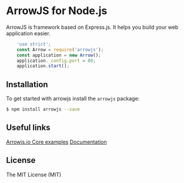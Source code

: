 ArrowJS for Node.js
==================

ArrowJS is framework based on Express.js. It helps you build your web application easier.

```javascript
    'use strict';
    const Arrow = require('arrowjs');
    const application = new Arrow();
    application._config.port = 80;
    application.start();
```

## Installation

To get started with arrowjs install the ```arrowjs``` package:

```sh
$ npm install arrowjs --save
```

## Useful links

[Arrowjs.io Core examples](https://github.com/arrowjs/examples) 
[Documentation](https://github.com/arrowjs/Documents)

## License

The MIT License (MIT)